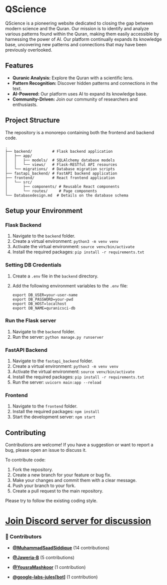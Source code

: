 <!-- DO NOT REMOVE - contributor_list:data:start:["MuhammadSaadSiddique", "Jaweria-B", "YousraMashkoor", "google-labs-jules[bot]"]:end -->

# QScience

QScience is a pioneering website dedicated to closing the gap between modern science and the Quran. Our mission is to identify and analyze various patterns found within the Quran, making them easily accessible by harnessing the power of AI. Our platform continually expands its knowledge base, uncovering new patterns and connections that may have been previously overlooked.

## Features

*   **Quranic Analysis:** Explore the Quran with a scientific lens.
*   **Pattern Recognition:** Discover hidden patterns and connections in the text.
*   **AI-Powered:** Our platform uses AI to expand its knowledge base.
*   **Community-Driven:** Join our community of researchers and enthusiasts.

## Project Structure

The repository is a monorepo containing both the frontend and backend code.

```
.
├── backend/         # Flask backend application
│   ├── app/
│   │   ├── models/  # SQLAlchemy database models
│   │   └── views/   # Flask-RESTful API resources
│   └── migrations/  # Database migration scripts
├── fastapi_backend/ # FastAPI backend application
├── frontend/        # React frontend application
│   └── src/
│       ├── components/ # Reusable React components
│       └── routes/     # Page components
└── Databasedesign.md  # Details on the database schema
```

## Setup your Environment

### Flask Backend

1.  Navigate to the `backend` folder.
2.  Create a virtual environment: `python3 -m venv venv`
3.  Activate the virtual environment: `source venv/bin/activate`
4.  Install the required packages: `pip install -r requirements.txt`

### Setting DB Credentials

1.  Create a `.env` file in the `backend` directory.
2.  Add the following environment variables to the `.env` file:

    ```
    export DB_USER=your-user-name
    export DB_PASSWORD=your-pwd
    export DB_HOST=localhost
    export DB_NAME=quranicsci-db
    ```

### Run the Flask server

1.  Navigate to the `backend` folder.
2.  Run the server: `python manage.py runserver`

### FastAPI Backend

1.  Navigate to the `fastapi_backend` folder.
2.  Create a virtual environment: `python3 -m venv venv`
3.  Activate the virtual environment: `source venv/bin/activate`
4.  Install the required packages: `pip install -r requirements.txt`
5.  Run the server: `uvicorn main:app --reload`

### Frontend

1.  Navigate to the `frontend` folder.
2.  Install the required packages: `npm install`
3.  Start the development server: `npm start`

## Contributing

Contributions are welcome! If you have a suggestion or want to report a bug, please open an issue to discuss it.

To contribute code:
1.  Fork the repository.
2.  Create a new branch for your feature or bug fix.
3.  Make your changes and commit them with a clear message.
4.  Push your branch to your fork.
5.  Create a pull request to the main repository.

Please try to follow the existing coding style.

# [Join Discord server for discussion](https://discord.gg/kWJjnFW3eK)

<!-- prettier-ignore-start -->
<!-- DO NOT REMOVE - contributor_list:start -->
### 👥 Contributors


- **[@MuhammadSaadSiddique](https://github.com/MuhammadSaadSiddique)** (14 contributions)

- **[@Jaweria-B](https://github.com/Jaweria-B)** (5 contributions)

- **[@YousraMashkoor](https://github.com/YousraMashkoor)** (1 contribution)

- **[@google-labs-jules[bot]](https://github.com/apps/google-labs-jules)** (1 contribution)

<!-- DO NOT REMOVE - contributor_list:end -->
<!-- prettier-ignore-end -->